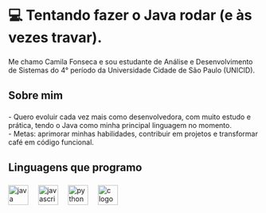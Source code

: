 <h1 align="left"> 💻 Tentando fazer o Java rodar (e às vezes travar). </h1>

###

<p align="left">Me chamo Camila Fonseca e sou estudante de Análise e Desenvolvimento de Sistemas do 4° período da Universidade Cidade de São Paulo (UNICID).</p>

###

<h2 align="left">Sobre mim</h2>

###

<p align="left">
- Quero evoluir cada vez mais como desenvolvedora, com muito estudo e prática, tendo o Java como minha principal linguagem no momento. <br>
- Metas: aprimorar minhas habilidades, contribuir em projetos e transformar café em código funcional.<br>
</p>

###

<h2 align="left">Linguagens que programo</h2>

###

<div align="left">
  <img src="https://cdn.jsdelivr.net/gh/devicons/devicon/icons/java/java-original.svg" height="40" alt="java logo" />
  <img width="12" />
  <img src="https://cdn.jsdelivr.net/gh/devicons/devicon/icons/javascript/javascript-original.svg" height="40" alt="javascript logo" />
  <img width="12" />
  <img src="https://cdn.jsdelivr.net/gh/devicons/devicon/icons/python/python-original.svg" height="40" alt="python logo" />
  <img width="12" />
  <img src="https://cdn.jsdelivr.net/gh/devicons/devicon/icons/c/c-original.svg" height="40" alt="c logo" />
</div>
